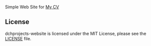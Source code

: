 Simple Web Site for [My CV](https://dchprojects.website)

## License
dchprojects-website is licensed under the MIT License, please see the [LICENSE](LICENSE) file.

